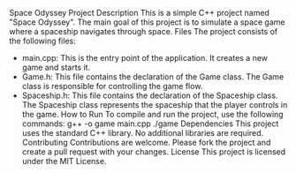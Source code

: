 Space Odyssey Project
Description
This is a simple C++ project named "Space Odyssey". The main goal of this project is to simulate a space game where a spaceship navigates through space.
Files
The project consists of the following files:

- main.cpp: This is the entry point of the application. It creates a new game and starts it.
- Game.h: This file contains the declaration of the Game class. The Game class is responsible for controlling the game flow.
- Spaceship.h: This file contains the declaration of the Spaceship class. The Spaceship class represents the spaceship that the player controls in the game.
How to Run
To compile and run the project, use the following commands:
g++ -o game main.cpp
./game
Dependencies
This project uses the standard C++ library. No additional libraries are required.
Contributing
Contributions are welcome. Please fork the project and create a pull request with your changes.
License
This project is licensed under the MIT License.
